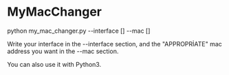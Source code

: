 # MyMacChanger

python my_mac_changer.py  --interface [] --mac []

Write your interface in the --interface section, and the "APPROPRİATE" mac address you want in the --mac section. 

You can also use it with Python3.
